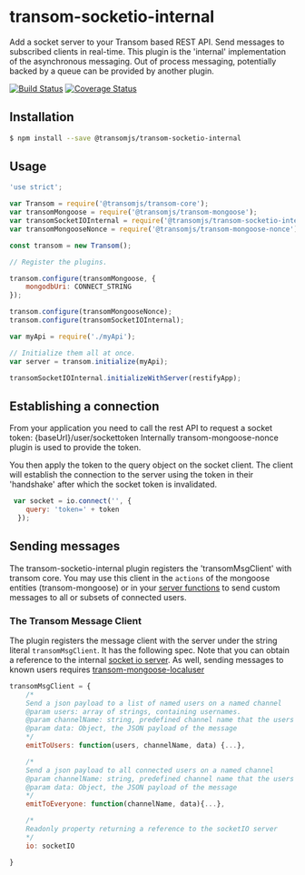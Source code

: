 # transom-socketio-internal
Add a socket server to your Transom based REST API. Send messages to subscribed clients in real-time. This plugin is the 'internal' implementation of the asynchronous messaging. Out of process messaging, potentially backed by a queue can be provided by another plugin.

[![Build Status](https://travis-ci.org/transomjs/transom-socketio-internal.svg?branch=master)](https://travis-ci.org/transomjs/transom-socketio-internal)
[![Coverage Status](https://coveralls.io/repos/github/transomjs/transom-socketio-internal/badge.svg?branch=master)](https://coveralls.io/github/transomjs/transom-socketio-internal?branch=master)

## Installation

```bash
$ npm install --save @transomjs/transom-socketio-internal
```

## Usage

``` Javascript
'use strict';

var Transom = require('@transomjs/transom-core');
var transomMongoose = require('@transomjs/transom-mongoose');
var transomSocketIOInternal = require('@transomjs/transom-socketio-internal');
var transomMongooseNonce = require('@transomjs/transom-mongoose-nonce');

const transom = new Transom();

// Register the plugins.

transom.configure(transomMongoose, {
	mongodbUri: CONNECT_STRING
});

transom.configure(transomMongooseNonce);
transom.configure(transomSocketIOInternal);

var myApi = require('./myApi');

// Initialize them all at once.
var server = transom.initialize(myApi);

transomSocketIOInternal.initializeWithServer(restifyApp);

```

## Establishing a connection

From your application you need to call the rest API to request a socket token:
{baseUrl}/user/sockettoken 
Internally transom-mongoose-nonce plugin is used to provide the token.

You then apply the token to the query object on the socket client. The client will establish the 
connection to the server using the token in their 'handshake' after which the socket token is invalidated.

``` javascript
 var socket = io.connect('', {
    query: 'token=' + token
  });
```


## Sending messages
The transom-socketio-internal plugin registers the 'transomMsgClient' with transom core. You may use this client in the `actions` of the mongoose entities (transom-mongoose) or in your [server functions](https://github.com/transomjs/transom-server-functions/blob/master/README.md) to send custom messages to all or subsets of connected users.

### The Transom Message Client
The plugin registers the message client with the server under the string literal `transomMsgClient`. It has the following spec. Note that you can obtain a reference to the internal [socket io server](https://socket.io/docs/server-api/). As well, sending messages to known users requires [transom-mongoose-localuser](https://github.com/transomjs/transom-mongoose-localuser/blob/master/README.md)

``` Javascript
transomMsgClient = {
    /*
    Send a json payload to a list of named users on a named channel
    @param users: array of strings, containing usernames.
    @param channelName: string, predefined channel name that the users are listening on.
    @param data: Object, the JSON payload of the message
    */
    emitToUsers: function(users, channelName, data) {...},

    /*
    Send a json payload to all connected users on a named channel
    @param channelName: string, predefined channel name that the users are listening on.
    @param data: Object, the JSON payload of the message
    */
    emitToEveryone: function(channelName, data){...},

    /*
    Readonly property returning a reference to the socketIO server
    */
    io: socketIO

}
```

